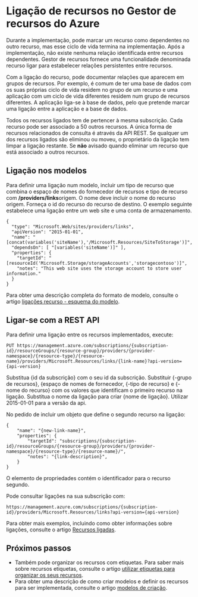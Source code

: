 <properties 
    pageTitle="Ligação de recursos no Gestor de recursos do Azure | Microsoft Azure" 
    description="Crie uma ligação entre recursos relacionados em grupos de recurso diferente no Gestor de recursos do Azure." 
    services="azure-resource-manager" 
    documentationCenter="" 
    authors="tfitzmac" 
    manager="timlt" 
    editor="tysonn"/>

<tags 
    ms.service="azure-resource-manager" 
    ms.workload="multiple" 
    ms.tgt_pltfrm="na" 
    ms.devlang="na" 
    ms.topic="article" 
    ms.date="08/01/2016" 
    ms.author="tomfitz"/>

# <a name="linking-resources-in-azure-resource-manager"></a>Ligação de recursos no Gestor de recursos do Azure

Durante a implementação, pode marcar um recurso como dependentes no outro recurso, mas esse ciclo de vida termina na implementação. Após a implementação, não existe nenhuma relação identificada entre recursos dependentes. Gestor de recursos fornece uma funcionalidade denominada recurso ligar para estabelecer relações persistentes entre recursos.

Com a ligação do recurso, pode documentar relações que aparecem em grupos de recursos. Por exemplo, é comum de ter uma base de dados com os suas próprias ciclo de vida residem no grupo de um recurso e uma aplicação com um ciclo de vida diferentes residem num grupo de recursos diferentes. A aplicação liga-se à base de dados, pelo que pretende marcar uma ligação entre a aplicação e a base de dados. 

Todos os recursos ligados tem de pertencer à mesma subscrição. Cada recurso pode ser associado a 50 outros recursos. A única forma de recursos relacionados de consulta é através da API REST. Se qualquer um dos recursos ligados são eliminou ou moveu, o proprietário da ligação tem limpar a ligação restante. Se **não** avisado quando eliminar um recurso que está associado a outros recursos.

## <a name="linking-in-templates"></a>Ligação nos modelos

Para definir uma ligação num modelo, incluir um tipo de recurso que combina o espaço de nomes do fornecedor de recursos e tipo de recurso com **/providers/links**origem. O nome deve incluir o nome do recurso origem. Forneça o id do recurso do recurso de destino. O exemplo seguinte estabelece uma ligação entre um web site e uma conta de armazenamento.

    {
      "type": "Microsoft.Web/sites/providers/links",
      "apiVersion": "2015-01-01",
      "name": "[concat(variables('siteName'),'/Microsoft.Resources/SiteToStorage')]",
      "dependsOn": [ "[variables('siteName')]" ],
      "properties": {
        "targetId": "[resourceId('Microsoft.Storage/storageAccounts','storagecontoso')]",
        "notes": "This web site uses the storage account to store user information."
      }
    }


Para obter uma descrição completa do formato de modelo, consulte o artigo [ligações recurso - esquema do modelo](resource-manager-template-links.md).

## <a name="linking-with-rest-api"></a>Ligar-se com a REST API

Para definir uma ligação entre os recursos implementados, execute:

    PUT https://management.azure.com/subscriptions/{subscription-id}/resourceGroups/{resource-group}/providers/{provider-namespace}/{resource-type}/{resource-name}/providers/Microsoft.Resources/links/{link-name}?api-version={api-version}

Substitua {id da subscrição} com o seu id da subscrição. Substituir {-grupo de recursos}, {espaço de nomes de fornecedor, {-tipo de recurso} e {-nome do recurso} com os valores que identificam o primeiro recurso na ligação. Substitua o nome da ligação para criar {nome de ligação}. Utilizar 2015-01-01 para a versão da api.

No pedido de incluir um objeto que define o segundo recurso na ligação:

    {
        "name": "{new-link-name}",
        "properties": {
            "targetId": "subscriptions/{subscription-id}/resourceGroups/{resource-group}/providers/{provider-namespace}/{resource-type}/{resource-name}/",
            "notes": "{link-description}",
        }
    }

O elemento de propriedades contém o identificador para o recurso segundo.

Pode consultar ligações na sua subscrição com:

    https://management.azure.com/subscriptions/{subscription-id}/providers/Microsoft.Resources/links?api-version={api-version}

Para obter mais exemplos, incluindo como obter informações sobre ligações, consulte o artigo [Recursos ligadas](https://msdn.microsoft.com/library/azure/mt238499.aspx).

## <a name="next-steps"></a>Próximos passos

- Também pode organizar os recursos com etiquetas. Para saber mais sobre recursos etiquetas, consulte o artigo [utilizar etiquetas para organizar os seus recursos](resource-group-using-tags.md).
- Para obter uma descrição de como criar modelos e definir os recursos para ser implementada, consulte o artigo [modelos de criação](resource-group-authoring-templates.md).
